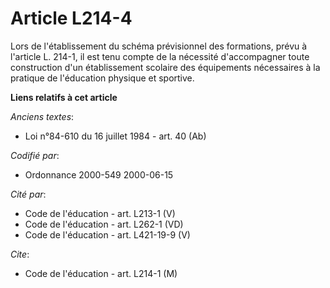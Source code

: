 # Article L214-4

Lors de l'établissement du schéma prévisionnel des formations, prévu à l'article L. 214-1, il est tenu compte de la nécessité
d'accompagner toute construction d'un établissement scolaire des équipements nécessaires à la pratique de l'éducation
physique et sportive.

**Liens relatifs à cet article**

_Anciens textes_:

  - Loi n°84-610 du 16 juillet 1984 - art. 40 (Ab)

_Codifié par_:

  - Ordonnance 2000-549 2000-06-15

_Cité par_:

  - Code de l'éducation - art. L213-1 (V)
  - Code de l'éducation - art. L262-1 (VD)
  - Code de l'éducation - art. L421-19-9 (V)

_Cite_:

  - Code de l'éducation - art. L214-1 (M)
